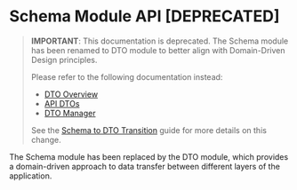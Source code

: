 # Schema Module API [DEPRECATED]

> **IMPORTANT**: This documentation is deprecated. The Schema module has been renamed to DTO module to better align with Domain-Driven Design principles. 
>
> Please refer to the following documentation instead:
> - [DTO Overview](/dto/overview.md)
> - [API DTOs](/api/dto.md)
> - [DTO Manager](/dto/manager.md)
>
> See the [Schema to DTO Transition](/modernization/dto_transition.md) guide for more details on this change.

The Schema module has been replaced by the DTO module, which provides a domain-driven approach to data transfer between different layers of the application.
